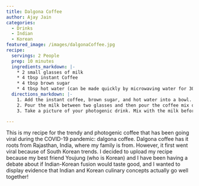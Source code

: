 ```yaml
---
title: Dalgona Coffee
author: Ajay Jain
categories:
  - Drinks
  - Indian
  - Korean
featured_image: /images/dalgonaCoffee.jpg
recipe:
  servings: 2 People
  prep: 10 minutes
  ingredients_markdown: |-
    * 2 small glasses of milk
    * 4 tbsp instant Coffee
    * 4 tbsp brown sugar
    * 4 tbsp hot water (can be made quickly by microwaving water for 30 seconds)
  directions_markdown: |-
    1. Add the instant coffee, brown sugar, and hot water into a bowl. Use an immersion blender or hand mixer to mix together for one to two minutes. At this point, the mixture should have a creamy texture that should look like a very creamy peanut butter.
    2. Pour the milk between two glasses and then pour the coffee mix on top of both glasses.
    3. Take a picture of your photogenic drink. Mix with the milk before drinking.

---
```

This is my recipe for the trendy and photogenic coffee that has been going viral during the COVID-19 pandemic: dalgona coffee. Dalgona coffee has it roots from Rajasthan, India, where my family is from. However, it first went viral because of South Korean trends. I decided to upload my recipe because my best friend Youjung (who is Korean) and I have been having a debate about if Indian-Korean fusion would taste good, and I wanted to display evidence that Indian and Korean culinary concepts actually go well together!
